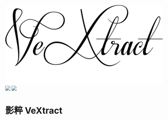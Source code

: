 <img src="rectangle_logo.png">
<a href="https://gitlab.com/gj94gj94ao4" alt="提托是組長喔!">
    <img src="https://img.shields.io/badge/組長-提托-yellow.svg" /></a>
<a href="#">
    <img src="https://img.shields.io/badge/semver-2.0.0-red.svg" /></a>


# 影粹 VeXtract